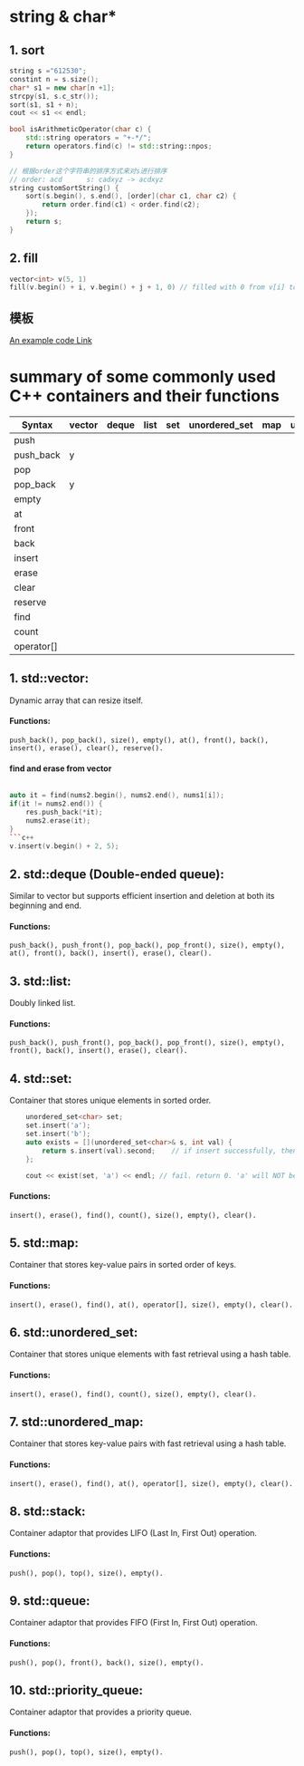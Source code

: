 # string & char*

## 1. sort

```c++
string s ="612530";
constint n = s.size();
char* s1 = new char[n +1];
strcpy(s1, s.c_str());
sort(s1, s1 + n);
cout << s1 << endl;

bool isArithmeticOperator(char c) {
    std::string operators = "+-*/";
    return operators.find(c) != std::string::npos;
}

// 根据order这个字符串的排序方式来对s进行排序
// order: acd      s: cadxyz -> acdxyz
string customSortString() {
    sort(s.begin(), s.end(), [order](char c1, char c2) {
        return order.find(c1) < order.find(c2);
    });
    return s;
}

```

## 2. fill

```c++
vector<int> v(5, 1)
fill(v.begin() + i, v.begin() + j + 1, 0) // filled with 0 from v[i] to v[j]
```

## 模板
[An example code Link](./code_lib/template_demo.cpp)

# summary of some commonly used C++ containers and their functions

| Syntax   | vector | deque | list |  set | unordered_set | map | unordered_map |  stack | queue | priorit_queue |
| -------- | ------ | ----- | ---- | ---| ----- | ---- | ------ | ----- | ----- | -------- | 
| push |
| push_back | y |       |  |  |  |  |  |  |  |  |
| pop |
| pop_back | y |
| empty |
| at |
| front |
| back |
| insert |
| erase |
| clear |
| reserve |
| find |
| count |
| operator[] |  |  |


## 1. std::vector:

Dynamic array that can resize itself.

#### Functions:

    push_back(), pop_back(), size(), empty(), at(), front(), back(), insert(), erase(), clear(), reserve().

#### find and erase from vector

```c++

auto it = find(nums2.begin(), nums2.end(), nums1[i]);
if(it != nums2.end()) {
	res.push_back(*it);
	nums2.erase(it);
}
```c++
v.insert(v.begin() + 2, 5);
```

## 2. std::deque (Double-ended queue):

Similar to vector but supports efficient insertion and deletion at both its beginning and end.

#### Functions:

    push_back(), push_front(), pop_back(), pop_front(), size(), empty(), at(), front(), back(), insert(), erase(), clear().

## 3. std::list:

Doubly linked list.

#### Functions:

    push_back(), push_front(), pop_back(), pop_front(), size(), empty(), front(), back(), insert(), erase(), clear().

## 4. std::set:

Container that stores unique elements in sorted order.

```c++
    unordered_set<char> set;
    set.insert('a');
    set.insert('b');
    auto exists = [](unordered_set<char>& s, int val) {
        return s.insert(val).second;    // if insert successfully, then return 1. otherwise if trying to insert a duplicated element, then return 0.
    };

    cout << exist(set, 'a') << endl; // fail. return 0. 'a' will NOT be insert to set.
```

#### Functions:

    insert(), erase(), find(), count(), size(), empty(), clear().

## 5. std::map:

Container that stores key-value pairs in sorted order of keys.

#### Functions:

    insert(), erase(), find(), at(), operator[], size(), empty(), clear().

## 6. std::unordered_set:

Container that stores unique elements with fast retrieval using a hash table.

#### Functions:

    insert(), erase(), find(), count(), size(), empty(), clear().

## 7. std::unordered_map:

Container that stores key-value pairs with fast retrieval using a hash table.

#### Functions:

    insert(), erase(), find(), at(), operator[], size(), empty(), clear().

## 8. std::stack:

Container adaptor that provides LIFO (Last In, First Out) operation.

#### Functions:

    push(), pop(), top(), size(), empty().

## 9. std::queue:

Container adaptor that provides FIFO (First In, First Out) operation.

#### Functions:

    push(), pop(), front(), back(), size(), empty().

## 10. std::priority_queue:

Container adaptor that provides a priority queue.

#### Functions:

    push(), pop(), top(), size(), empty().
